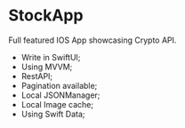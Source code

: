 # StockApp
Full featured IOS App showcasing Crypto API.

- Write in SwiftUI;
- Using MVVM;
- RestAPI;
- Pagination available;
- Local JSONManager;
- Local Image cache;
- Using Swift Data;
